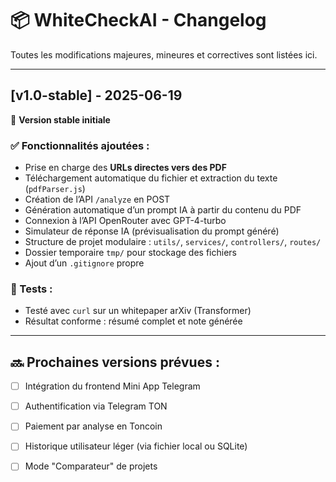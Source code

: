 # 📦 WhiteCheckAI - Changelog

Toutes les modifications majeures, mineures et correctives sont listées ici.

---

## [v1.0-stable] - 2025-06-19

🎯 **Version stable initiale**

### ✅ Fonctionnalités ajoutées :
- Prise en charge des **URLs directes vers des PDF**
- Téléchargement automatique du fichier et extraction du texte (`pdfParser.js`)
- Création de l’API `/analyze` en POST
- Génération automatique d’un prompt IA à partir du contenu du PDF
- Connexion à l’API OpenRouter avec GPT-4-turbo
- Simulateur de réponse IA (prévisualisation du prompt généré)
- Structure de projet modulaire : `utils/`, `services/`, `controllers/`, `routes/`
- Dossier temporaire `tmp/` pour stockage des fichiers
- Ajout d’un `.gitignore` propre

### 🧪 Tests :
- Testé avec `curl` sur un whitepaper arXiv (Transformer)
- Résultat conforme : résumé complet et note générée

---

## 🔜 Prochaines versions prévues :

- [ ] Intégration du frontend Mini App Telegram
- [ ] Authentification via Telegram TON
- [ ] Paiement par analyse en Toncoin
- [ ] Historique utilisateur léger (via fichier local ou SQLite)
- [ ] Mode "Comparateur" de projets

